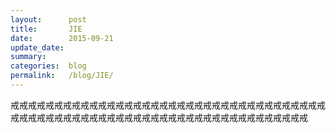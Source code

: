 ```yaml
---
layout:      post
title:       JIE
date:        2015-09-21
update_date: 
summary:     
categories:  blog
permalink:   /blog/JIE/
---
```


戒戒戒戒戒戒戒戒戒戒戒戒戒戒戒戒戒戒戒戒戒戒戒戒戒戒戒戒戒戒戒戒戒戒戒戒戒戒戒戒戒戒戒戒戒戒戒戒戒戒戒戒戒戒戒戒戒戒戒戒戒戒戒戒戒戒戒戒戒戒